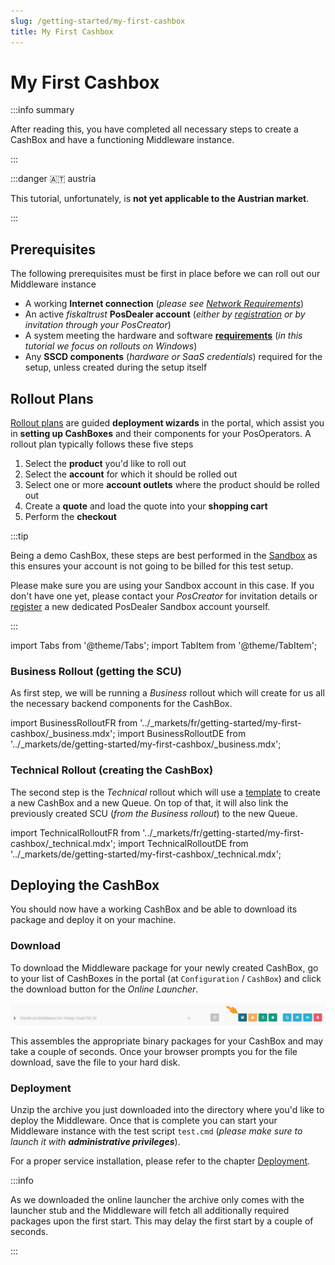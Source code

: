 ```yaml
---
slug: /getting-started/my-first-cashbox
title: My First Cashbox
---
```

# My First Cashbox

:::info summary

After reading this, you have completed all necessary steps to create a CashBox and have a functioning Middleware instance.

:::

:::danger 🇦🇹 austria

This tutorial, unfortunately, is **not yet applicable to the Austrian market**.

:::

## Prerequisites

The following prerequisites must be first in place before we can roll out our Middleware instance

* A working **Internet connection** (_please see [Network Requirements](../technical-operations/middleware/network-requirements.md)_)
* An active _fiskaltrust_ **PosDealer account** (*either by [registration](registration.md) or by invitation through your PosCreator*)
* A system meeting the hardware and software **[requirements](../technical-operations/middleware/supported-environments.md)** (*in this tutorial we focus on rollouts on Windows*)
* Any **SSCD components** (*hardware or SaaS credentials*) required for the setup, unless created during the setup itself



## Rollout Plans

[Rollout plans](../buy-resell/rollout-plans.md) are guided **deployment wizards** in the portal, which assist you in **setting up CashBoxes** and their components for your PosOperators. A rollout plan typically follows these five steps

1. Select the **product** you'd like to roll out
2. Select the **account** for which it should be rolled out
3. Select one or more **account outlets** where the product should be rolled out
4. Create a **quote** and load the quote into your **shopping cart**
5. Perform the **checkout**

:::tip

Being a demo CashBox, these steps are best performed in the [Sandbox](sandbox.md) as this ensures your account is not going to be billed for this test setup.

Please make sure you are using your Sandbox account in this case. If you don't have one yet, please contact your *PosCreator* for invitation details or [register](registration.md) a new dedicated PosDealer Sandbox account yourself.

:::



import Tabs from '@theme/Tabs';
import TabItem from '@theme/TabItem';


### Business Rollout (getting the SCU)

As first step, we will be running a *Business* rollout which will create for us all the necessary backend components for the CashBox.

import BusinessRolloutFR from '../_markets/fr/getting-started/my-first-cashbox/_business.mdx';
import BusinessRolloutDE from '../_markets/de/getting-started/my-first-cashbox/_business.mdx';

<Tabs groupId="market">

  <TabItem value="FR" label="France">
    <BusinessRolloutFR />
  </TabItem>

  <TabItem value="DE" label="Germany">
    <BusinessRolloutDE />
  </TabItem>

</Tabs>



### Technical Rollout (creating the CashBox)

The second step is the *Technical* rollout which will use a [template](../technical-operations/rollout-automation/templates.md) to create a new CashBox and a new Queue. On top of that, it will also link the previously created SCU (*from the Business rollout*) to the new Queue.

import TechnicalRolloutFR from '../_markets/fr/getting-started/my-first-cashbox/_technical.mdx';
import TechnicalRolloutDE from '../_markets/de/getting-started/my-first-cashbox/_technical.mdx';

<Tabs groupId="market">

  <TabItem value="FR" label="France">
    <TechnicalRolloutFR />
  </TabItem>

  <TabItem value="DE" label="Germany">
    <TechnicalRolloutDE />
  </TabItem>

</Tabs>



## Deploying the CashBox

You should now have a working CashBox and be able to download its package and deploy it on your machine.



### Download

To download the Middleware package for your newly created CashBox, go to your list of CashBoxes in the portal (at `Configuration` / `CashBox`) and click the download button for the *Online Launcher*.

![](./images/my-first-cashbox/download.png)

This assembles the appropriate binary packages for your CashBox and may take a couple of seconds. Once your browser prompts you for the file download, save the file to your hard disk.



### Deployment

Unzip the archive you just downloaded into the directory where you'd like to deploy the Middleware. Once that is complete you can start your Middleware instance with the test script `test.cmd` (_please make sure to launch it with **administrative privileges**_).

For a proper service installation, please refer to the chapter [Deployment](../technical-operations/middleware/deployment.md).

:::info

As we downloaded the online launcher the archive only comes with the launcher stub and the Middleware will fetch all additionally required packages upon the first start. This may delay the first start by a couple of seconds.

:::